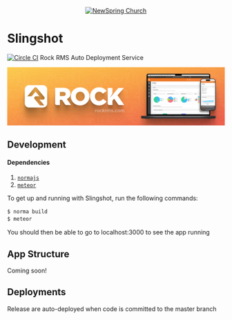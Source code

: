 <p align="center" >
  <a href="http://newspring.cc">
    <img src="https://s3.amazonaws.com/ns.images/newspring/icons/newspring-church-logo-black.png" alt="NewSpring Church" title="NewSpring Church" />
  </a>
</p>

# Slingshot
[![Circle CI](https://circleci.com/gh/NewSpring/Slingshot.svg?style=svg)](https://circleci.com/gh/NewSpring/Slingshot)
Rock RMS Auto Deployment Service

![Rock RMS](https://raw.githubusercontent.com/SparkDevNetwork/Rock/develop/Images/github-banner.png)



## Development

#### Dependencies
1. [`normajs`](https://www.npmjs.com/package/normajs)
2. [`meteor`](https://meteor.com)

To get up and running with Slingshot, run the following commands:

```bash
$ norma build
$ meteor

```

You should then be able to go to localhost:3000 to see the app running


## App Structure

Coming soon!

## Deployments

Release are auto-deployed when code is committed to the master branch
